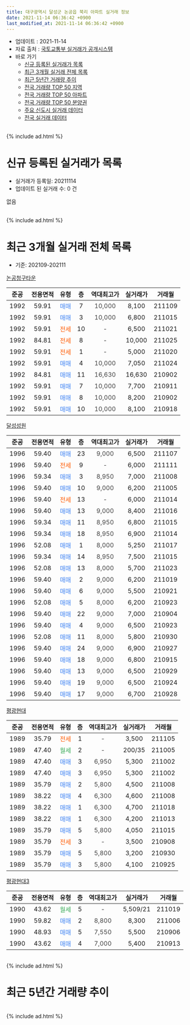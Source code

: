 ```yaml
---
title: 대구광역시 달성군 논공읍 북리 아파트 실거래 정보
date: 2021-11-14 06:36:42 +0900
last_modified_at: 2021-11-14 06:36:42 +0900
---
```


* 업데이트 : 2021-11-14
* 자료 출처 : [국토교통부 실거래가 공개시스템](http://rt.molit.go.kr)
* 바로 가기
    * [신규 등록된 실거래가 목록](#신규-등록된-실거래가-목록)
    * [최근 3개월 실거래 전체 목록](#최근-3개월-실거래-전체-목록)
    * [최근 5년간 거래량 추이](#최근-5년간-거래량-추이)
    * [전국 거래량 TOP 50 지역](https://inasie.github.io/apt-trade-info/최근-3개월-전국에서-가장-거래가-많이-발생한-지역)
    * [전국 거래량 TOP 50 아파트](https://inasie.github.io/apt-trade-info/최근-3개월-전국에서-가장-거래가-많이-발생한-아파트)
    * [전국 거래량 TOP 50 분양권](https://inasie.github.io/apt-trade-info/최근-3개월-전국에서-가장-거래가-많이-발생한-분양권)
    * [주요 신도시 실거래 데이터](https://inasie.github.io/apt-trade-info/주요-신도시)
    * [전국 실거래 데이터](https://inasie.github.io/apt-trade-info/전국)
<br>
{% include ad.html %}
<br>

# 신규 등록된 실거래가 목록
* 실거래가 등록일: 20211114
* 업데이트 된 실거래 수: 0 건

없음

<br>
{% include ad.html %}
<br>

# 최근 3개월 실거래 전체 목록
* 기준: 202109-202111


[논공청구타운](https://search.naver.com/search.naver?query=%EB%8C%80%EA%B5%AC%EA%B4%91%EC%97%AD%EC%8B%9C+%EB%8B%AC%EC%84%B1%EA%B5%B0+%EB%85%BC%EA%B3%B5%EC%9D%8D+%EB%B6%81%EB%A6%AC+%EB%85%BC%EA%B3%B5%EC%B2%AD%EA%B5%AC%ED%83%80%EC%9A%B4)

|준공|전용면적|유형|층|역대최고가|실거래가|거래월|
|:---:|:---:|:---:|:---:|:---:|:---:|:---:|
|1992|59.91|<span style="color:#4285f3">매매</span>|7|<span style="color:#444444">10,000</span>|8,100|211109|
|1992|59.91|<span style="color:#4285f3">매매</span>|3|<span style="color:#444444">10,000</span>|6,800|211015|
|1992|59.91|<span style="color:#ff5a00">전세</span>|10|<span style="color:#444444">-</span>|6,500|211021|
|1992|84.81|<span style="color:#ff5a00">전세</span>|8|<span style="color:#444444">-</span>|10,000|211025|
|1992|59.91|<span style="color:#ff5a00">전세</span>|1|<span style="color:#444444">-</span>|5,000|211020|
|1992|59.91|<span style="color:#4285f3">매매</span>|4|<span style="color:#444444">10,000</span>|7,050|211024|
|1992|84.81|<span style="color:#4285f3">매매</span>|11|<span style="color:#444444">16,630</span>|16,630|210902|
|1992|59.91|<span style="color:#4285f3">매매</span>|7|<span style="color:#444444">10,000</span>|7,700|210911|
|1992|59.91|<span style="color:#4285f3">매매</span>|8|<span style="color:#444444">10,000</span>|8,200|210902|
|1992|59.91|<span style="color:#4285f3">매매</span>|10|<span style="color:#444444">10,000</span>|8,100|210918|

[달성성원](https://search.naver.com/search.naver?query=%EB%8C%80%EA%B5%AC%EA%B4%91%EC%97%AD%EC%8B%9C+%EB%8B%AC%EC%84%B1%EA%B5%B0+%EB%85%BC%EA%B3%B5%EC%9D%8D+%EB%B6%81%EB%A6%AC+%EB%8B%AC%EC%84%B1%EC%84%B1%EC%9B%90)

|준공|전용면적|유형|층|역대최고가|실거래가|거래월|
|:---:|:---:|:---:|:---:|:---:|:---:|:---:|
|1996|59.40|<span style="color:#4285f3">매매</span>|23|<span style="color:#444444">9,000</span>|6,500|211107|
|1996|59.40|<span style="color:#ff5a00">전세</span>|9|<span style="color:#444444">-</span>|6,000|211111|
|1996|59.34|<span style="color:#4285f3">매매</span>|3|<span style="color:#444444">8,950</span>|7,000|211008|
|1996|59.40|<span style="color:#4285f3">매매</span>|10|<span style="color:#444444">9,000</span>|6,200|211005|
|1996|59.40|<span style="color:#ff5a00">전세</span>|13|<span style="color:#444444">-</span>|6,000|211014|
|1996|59.40|<span style="color:#4285f3">매매</span>|13|<span style="color:#444444">9,000</span>|8,400|211016|
|1996|59.34|<span style="color:#4285f3">매매</span>|11|<span style="color:#444444">8,950</span>|6,800|211015|
|1996|59.34|<span style="color:#4285f3">매매</span>|18|<span style="color:#444444">8,950</span>|6,900|211014|
|1996|52.08|<span style="color:#4285f3">매매</span>|1|<span style="color:#444444">8,000</span>|5,250|211017|
|1996|59.34|<span style="color:#4285f3">매매</span>|14|<span style="color:#444444">8,950</span>|7,500|211015|
|1996|52.08|<span style="color:#4285f3">매매</span>|13|<span style="color:#444444">8,000</span>|5,700|211023|
|1996|59.40|<span style="color:#4285f3">매매</span>|2|<span style="color:#444444">9,000</span>|6,200|211019|
|1996|59.40|<span style="color:#4285f3">매매</span>|6|<span style="color:#444444">9,000</span>|5,500|210921|
|1996|52.08|<span style="color:#4285f3">매매</span>|5|<span style="color:#444444">8,000</span>|6,200|210923|
|1996|59.40|<span style="color:#4285f3">매매</span>|22|<span style="color:#444444">9,000</span>|7,000|210904|
|1996|59.40|<span style="color:#4285f3">매매</span>|4|<span style="color:#444444">9,000</span>|6,500|210923|
|1996|52.08|<span style="color:#4285f3">매매</span>|11|<span style="color:#444444">8,000</span>|5,800|210930|
|1996|59.40|<span style="color:#4285f3">매매</span>|24|<span style="color:#444444">9,000</span>|6,900|210927|
|1996|59.40|<span style="color:#4285f3">매매</span>|18|<span style="color:#444444">9,000</span>|6,800|210915|
|1996|59.40|<span style="color:#4285f3">매매</span>|13|<span style="color:#444444">9,000</span>|6,500|210929|
|1996|59.40|<span style="color:#4285f3">매매</span>|19|<span style="color:#444444">9,000</span>|6,500|210924|
|1996|59.40|<span style="color:#4285f3">매매</span>|17|<span style="color:#444444">9,000</span>|6,700|210928|

[평광현대](https://search.naver.com/search.naver?query=%EB%8C%80%EA%B5%AC%EA%B4%91%EC%97%AD%EC%8B%9C+%EB%8B%AC%EC%84%B1%EA%B5%B0+%EB%85%BC%EA%B3%B5%EC%9D%8D+%EB%B6%81%EB%A6%AC+%ED%8F%89%EA%B4%91%ED%98%84%EB%8C%80)

|준공|전용면적|유형|층|역대최고가|실거래가|거래월|
|:---:|:---:|:---:|:---:|:---:|:---:|:---:|
|1989|35.79|<span style="color:#ff5a00">전세</span>|1|<span style="color:#444444">-</span>|3,500|211105|
|1989|47.40|<span style="color:#34a853">월세</span>|2|<span style="color:#444444">-</span>|200/35|211005|
|1989|47.40|<span style="color:#4285f3">매매</span>|3|<span style="color:#444444">6,950</span>|5,300|211002|
|1989|47.40|<span style="color:#4285f3">매매</span>|3|<span style="color:#444444">6,950</span>|5,300|211002|
|1989|35.79|<span style="color:#4285f3">매매</span>|2|<span style="color:#444444">5,800</span>|4,500|211008|
|1989|38.22|<span style="color:#4285f3">매매</span>|4|<span style="color:#444444">6,300</span>|4,600|211008|
|1989|38.22|<span style="color:#4285f3">매매</span>|1|<span style="color:#444444">6,300</span>|4,700|211018|
|1989|38.22|<span style="color:#4285f3">매매</span>|1|<span style="color:#444444">6,300</span>|4,200|211013|
|1989|35.79|<span style="color:#4285f3">매매</span>|5|<span style="color:#444444">5,800</span>|4,050|211015|
|1989|35.79|<span style="color:#ff5a00">전세</span>|3|<span style="color:#444444">-</span>|3,500|210908|
|1989|35.79|<span style="color:#4285f3">매매</span>|5|<span style="color:#444444">5,800</span>|3,200|210930|
|1989|35.79|<span style="color:#4285f3">매매</span>|3|<span style="color:#444444">5,800</span>|4,100|210925|


<script async src="//pagead2.googlesyndication.com/pagead/js/adsbygoogle.js"></script>
<!-- 기본 -->
<ins class="adsbygoogle"
     style="display:block"
     data-ad-client="ca-pub-2446590836940007"
     data-ad-slot="1659523306"
     data-ad-format="auto"
     data-full-width-responsive="true"></ins>
<script>
(adsbygoogle = window.adsbygoogle || []).push({});
</script>


[평광현대3](https://search.naver.com/search.naver?query=%EB%8C%80%EA%B5%AC%EA%B4%91%EC%97%AD%EC%8B%9C+%EB%8B%AC%EC%84%B1%EA%B5%B0+%EB%85%BC%EA%B3%B5%EC%9D%8D+%EB%B6%81%EB%A6%AC+%ED%8F%89%EA%B4%91%ED%98%84%EB%8C%803)

|준공|전용면적|유형|층|역대최고가|실거래가|거래월|
|:---:|:---:|:---:|:---:|:---:|:---:|:---:|
|1990|43.62|<span style="color:#34a853">월세</span>|5|<span style="color:#444444">-</span>|5,509/21|211019|
|1990|59.82|<span style="color:#4285f3">매매</span>|2|<span style="color:#444444">8,800</span>|8,300|211006|
|1990|48.93|<span style="color:#4285f3">매매</span>|5|<span style="color:#444444">7,550</span>|5,500|210906|
|1990|43.62|<span style="color:#4285f3">매매</span>|4|<span style="color:#444444">7,000</span>|5,400|210913|


<br>
{% include ad.html %}
<br>

# 최근 5년간 거래량 추이


<div style="width:100%;">
    <canvas id="deal_progress" height="200"></canvas>
</div>

<script>
new Chart(document.getElementById("deal_progress"), {
    type: 'line',
    data: {
        labels: ['201611','201612','201701','201702','201703','201704','201705','201706','201707','201708','201709','201710','201711','201712','201801','201802','201803','201804','201805','201806','201807','201808','201809','201810','201811','201812','201901','201902','201903','201904','201905','201906','201907','201908','201909','201910','201911','201912','202001','202002','202003','202004','202005','202006','202007','202008','202009','202010','202011','202012','202101','202102','202103','202104','202105','202106','202107','202108','202109','202110','202111'],
        datasets: [{
            label: '매매',
            pointRadius: 1,
            data: [15, 11, 16, 19, 15, 17, 13, 16, 18, 10, 10, 10, 14, 7, 17, 11, 11, 9, 11, 6, 12, 13, 11, 15, 17, 9, 16, 16, 10, 10, 18, 11, 16, 8, 9, 21, 11, 15, 9, 12, 10, 11, 14, 12, 25, 15, 11, 14, 30, 42, 64, 35, 24, 32, 30, 19, 14, 20, 18, 19, 2],
            borderColor: "rgba(255, 201, 14, 1)",
            backgroundColor: "rgba(255, 201, 14, 0.5)",
            fill: false,
            lineTension: 0
        },{
            label: '전월세',
            pointRadius: 1,
            data: [6, 2, 3, 9, 14, 2, 8, 5, 7, 5, 6, 6, 4, 4, 6, 7, 3, 8, 7, 1, 0, 7, 3, 5, 5, 5, 2, 3, 3, 3, 4, 2, 6, 4, 2, 5, 5, 4, 4, 8, 1, 3, 5, 1, 1, 4, 2, 4, 1, 6, 6, 5, 3, 8, 8, 11, 4, 5, 1, 6, 2],
            borderColor: "rgba(0, 141, 185, 1)",
            backgroundColor: "rgba(0, 141, 185, 0.5)",
            fill: false,
            lineTension: 0
        }
        ]
    },
    options: {
        responsive: true,
        title: {
            display: false
        },
        tooltips: {
            mode: 'index',
            intersect: false
        },
        hover: {
            mode: 'nearest',
            intersect: true
        },
        scales: {
            xAxes: [{
                display: true,
                scaleLabel: {
                    display: true,
                    labelString: '년/월'
                }
            }],
            yAxes: [{
                display: true,
                ticks: {
                    suggestedMin: 0,
                },
                scaleLabel: {
                    display: true,
                    labelString: '실거래 수'
                }
            }]
        }
    }
});

</script>


<br>
{% include ad.html %}
<br>

